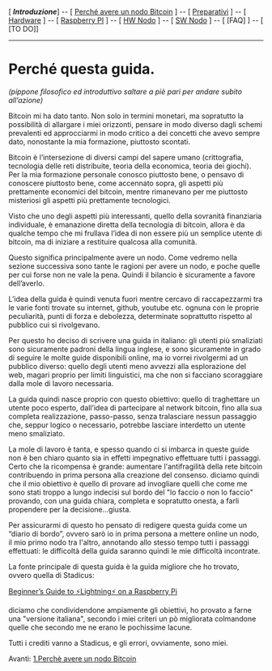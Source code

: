 
[ ***Introduzione***] -- [ [ Perché avere un nodo Bitcoin](01.PerchèavereunnodoBitcoin.md) ] -- [ [Preparativi](02.Preparativi.md) ]  -- [ [Hardware](03.Configurazioneinizialedell'Hardware.md) ] -- [ [Raspberry PI](04.ConfigurazioneInizialedell'HardwareRaspberryPI.md ) ] -- [ [HW Nodo](05.AssemblaggioHardwaredelnodo.md) ] -- [ [SW Nodo](06.ConfigurazioneRaspberryPi.md) ] -- [ [FAQ] ] -- [ [TO DO]]

-------



# Perché questa guida.

*(pippone filosofico ed introduttivo saltare a piè pari per andare subito
all’azione)*

Bitcoin mi ha dato tanto. Non solo in termini monetari, ma sopratutto la possibilità di
allargare i miei orizzonti, pensare in modo diverso dagli schemi prevalenti ed
approcciarmi in modo critico a dei concetti che avevo sempre dato, nonostante la
mia formazione, piuttosto scontati.

Bitcoin è l’intersezione di diversi campi del sapere umano (crittografia,
tecnologia delle reti distribuite, teoria della economica, teoria dei giochi).
Per la mia formazione personale conosco piuttosto bene, o pensavo di conoscere
piuttosto bene, come accennato sopra, gli aspetti più prettamente economici del
bitcoin, mentre rimanevano per me piuttosto misteriosi gli aspetti più
prettamente tecnologici.

Visto che uno degli aspetti più interessanti, quello della sovranità finanziaria
individuale, è emanazione diretta della tecnologia di bitcoin, allora è da
qualche tempo che mi frullava l’idea di non essere più un semplice utente di
bitcoin, ma di iniziare a restituire qualcosa alla comunità.

Questo significa principalmente avere un nodo. Come vedremo nella sezione
successiva sono tante le ragioni per avere un nodo, e poche quelle per cui forse
non ne vale la pena. Quindi il bilancio è sicuramente a favore dell’averlo.

L’idea della guida è quindi venuta fuori mentre cercavo di raccapezzarmi tra le
varie fonti trovate su internet, github, youtube etc. ognuna con le proprie
peculiarità, punti di forza e debolezza, determinate soprattutto rispetto al
pubblico cui si rivolgevano.

Per questo ho deciso di scrivere una guida in italiano: gli utenti più
smaliziati sono sicuramente padroni della lingua inglese, e sono sicuramente in
grado di seguire le molte guide disponibili online, ma io vorrei rivolgermi ad
un pubblico diverso: quello degli utenti meno avvezzi alla esplorazione del web,
magari proprio per limiti linguistici, ma che non si facciano scoraggiare dalla
mole di lavoro necessaria.

La guida quindi nasce proprio con questo obiettivo: quello di traghettare un
utente poco esperto, dall’idea di partecipare al network bitcoin, fino alla sua
completa realizzazione, passo-passo, senza tralasciare nessun passaggio che,
seppur logico o necessario, potrebbe lasciare interdetto un utente meno smaliziato.

La mole di lavoro è tanta, e spesso quando ci si imbarca in queste guide non è ben chiaro quanto sia in effetti impegnativo effettuare tutti i passaggi. Certo che la ricompensa è grande: aumentare l'antifragilità della rete bitcoin contribuendo in prima persona alla creazione del consenso. diciamo quindi che il mio obiettivo è quello di provare ad invogliare quelli che come me sono stati troppo a lungo indecisi sul bordo del "lo faccio o non lo faccio" provando, con una guida chiara, completa e sopratutto onesta, a farli propendere per la decisione...giusta. 

Per assicurarmi di questo ho pensato di redigere questa guida come un “diario di bordo”, ovvero sarò io in prima persona a
mettere online un nodo, il mio primo nodo tra l'altro, annotando allo stesso tempo tutti i passaggi effettuati:
le difficoltà della guida saranno quindi le mie difficoltà incontrate.

La fonte principale di questa guida è la guida migliore che ho trovato, ovvero quella di Stadicus: 

[Beginner’s Guide to ️⚡Lightning️⚡ on a Raspberry Pi](https://github.com/Stadicus/guides/blob/master/raspibolt/README.md)

diciamo che condividendone ampiamente gli obiettivi, ho provato a farne una "versione italiana", secondo i miei criteri un pò migliorata colmandone quelle che secondo me ne erano le pochissime lacune. 

Tutti i crediti vanno a Stadicus, e gli errori, ovviamente, sono miei. 



Avanti: [1.Perchè avere un nodo Bitcoin](01.PerchèavereunnodoBitcoin.md
)
